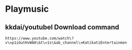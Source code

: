 # Playmusic

## kkdai/youtubel Download command

```
https://www.youtube.com/watch\?v\=p1iGutHvWAA\&t\=1s\&ab_channel\=KatikatiEntertainmen
```